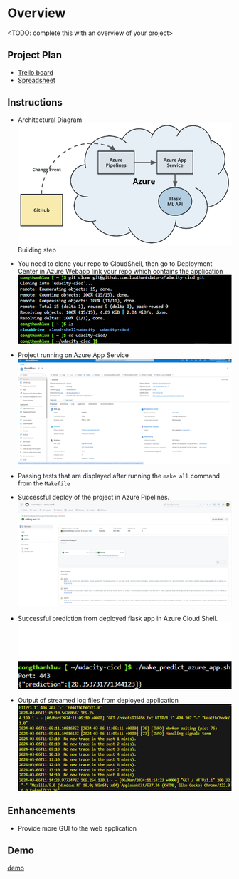 # Overview

<TODO: complete this with an overview of your project>

## Project Plan

* [Trello board](https://trello.com/invite/b/N3RLSxoj/ATTI4aa8df3d7b676269bb863900e9a09faa0D216143/project-management)
* [Spreadsheet](https://docs.google.com/spreadsheets/d/1zf5oqFOlVpnyKhosw4eyoodLz2KIBpbAsRtxc-96BdI/edit?usp=sharing)

## Instructions

* Architectural Diagram
![Architectual](images/cd-diagram.png)
Building step
* You need to clone your repo to CloudShell, then go to Deployment Center in Azure Webapp link your repo which contains the application
![Cloned Repo](images/cloned_repo.png)
* Project running on Azure App Service
![Webapp](images/webapp.png)

* Passing tests that are displayed after running the `make all` command from the `Makefile`
* Successful deploy of the project in Azure Pipelines.
![Successful test](images/successful-test.png)

* Successful prediction from deployed flask app in Azure Cloud Shell.  
![prediction](images/prediction.png)

* Output of streamed log files from deployed application
![log](images/stream-log.png)


## Enhancements

* Provide more GUI to the web application

## Demo 

[demo](https://youtu.be/KUDL4I8s4xo)

